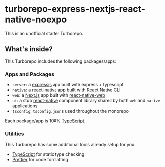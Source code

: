 # turborepo-express-nextjs-react-native-noexpo

This is an unofficial starter Turborepo.

## What's inside?

This Turborepo includes the following packages/apps:

### Apps and Packages

- `server`: a [expressjs](https://expressjs.com/) app built with express + typescript
- `native`: a [react-native](https://reactnative.dev/) app built with React Native CLI
- `web`: a [Next.js](https://nextjs.org/) app built with [react-native-web](https://necolas.github.io/react-native-web/)
- `ui`: a stub [react-native](https://reactnative.dev/) component library shared by both `web` and `native` applications
- `tsconfig`: `tsconfig.json`s used throughout the monorepo

Each package/app is 100% [TypeScript](https://www.typescriptlang.org/).

### Utilities

This Turborepo has some additional tools already setup for you:

- [TypeScript](https://www.typescriptlang.org/) for static type checking
- [Prettier](https://prettier.io) for code formatting

